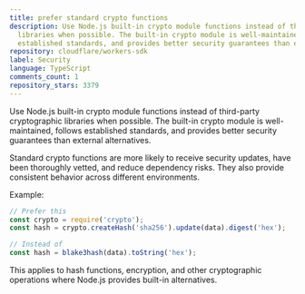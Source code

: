 ```yaml
---
title: prefer standard crypto functions
description: Use Node.js built-in crypto module functions instead of third-party cryptographic
  libraries when possible. The built-in crypto module is well-maintained, follows
  established standards, and provides better security guarantees than external alternatives.
repository: cloudflare/workers-sdk
label: Security
language: TypeScript
comments_count: 1
repository_stars: 3379
---
```


Use Node.js built-in crypto module functions instead of third-party cryptographic libraries when possible. The built-in crypto module is well-maintained, follows established standards, and provides better security guarantees than external alternatives.

Standard crypto functions are more likely to receive security updates, have been thoroughly vetted, and reduce dependency risks. They also provide consistent behavior across different environments.

Example:
```javascript
// Prefer this
const crypto = require('crypto');
const hash = crypto.createHash('sha256').update(data).digest('hex');

// Instead of
const hash = blake3hash(data).toString('hex');
```

This applies to hash functions, encryption, and other cryptographic operations where Node.js provides built-in alternatives.